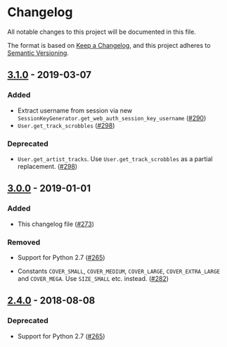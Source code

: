 # Changelog

All notable changes to this project will be documented in this file.

The format is based on [Keep a Changelog](https://keepachangelog.com/en/1.0.0/),
and this project adheres to [Semantic Versioning](https://semver.org/spec/v2.0.0.html).

## [3.1.0] - 2019-03-07
### Added

* Extract username from session via new
  `SessionKeyGenerator.get_web_auth_session_key_username` ([#290])
* `User.get_track_scrobbles` ([#298])

### Deprecated

*  `User.get_artist_tracks`. Use `User.get_track_scrobbles` as a partial replacement.
   ([#298])

## [3.0.0] - 2019-01-01
### Added
* This changelog file ([#273])

### Removed

* Support for Python 2.7 ([#265])

* Constants `COVER_SMALL`, `COVER_MEDIUM`, `COVER_LARGE`, `COVER_EXTRA_LARGE`
  and `COVER_MEGA`. Use `SIZE_SMALL` etc. instead. ([#282])

## [2.4.0] - 2018-08-08
### Deprecated

* Support for Python 2.7 ([#265])


[3.1.0]: https://github.com/pylast/pylast/compare/v3.0.0...3.1.0
[3.0.0]: https://github.com/pylast/pylast/compare/2.4.0...3.0.0
[2.4.0]: https://github.com/pylast/pylast/compare/2.3.0...2.4.0
[#298]: https://github.com/pylast/pylast/issues/298
[#290]: https://github.com/pylast/pylast/pull/290
[#265]: https://github.com/pylast/pylast/issues/265
[#273]: https://github.com/pylast/pylast/issues/273
[#282]: https://github.com/pylast/pylast/pull/282
